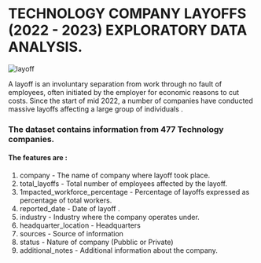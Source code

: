 # **TECHNOLOGY COMPANY LAYOFFS (2022 - 2023) EXPLORATORY DATA ANALYSIS.**

![layoff](https://www.genengnews.com/wp-content/uploads/2018/10/July15_2013_33196045_JobCutScissors_15jobcuttingcompanies_II1120923819.jpg)


A layoff is an involuntary separation from work through no fault of employees, often initiated by the employer for economic reasons to cut costs. 
Since the start of mid 2022, a number of companies have conducted massive layoffs affecting a large group of individuals .
### The dataset contains information from 477 Technology companies. 
#### The features are :
1. company - The name of company where layoff took place.
2. total_layoffs - Total number of employees affected by the layoff.
3. 1mpacted_workforce_percentage - Percentage of layoffs expressed as percentage of total workers.
4. reported_date - Date of layoff .
5. industry - Industry where the company operates under.
6. headquarter_location - Headquarters
7. sources - Source of information
8. status - Nature of company (Pubblic or Private)
9. additional_notes - Additional information about the company.
